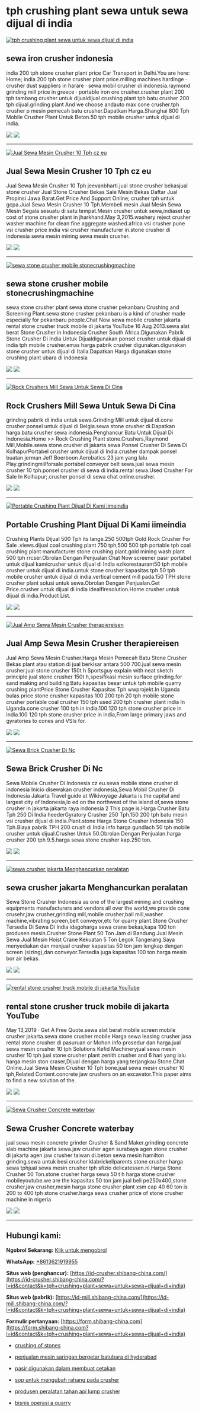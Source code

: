 # tph crushing plant sewa untuk sewa dijual di india

<a href="https://swt.shibang-china.com/?l=id&img&k=tph+crushing+plant+sewa+untuk+sewa+dijual+di+india" target="_blank">![tph crushing plant sewa untuk sewa dijual di india](http://static.shibang-china.com/all-800x300/1141.jpg)</a>

## sewa iron crusher indonesia
india 200 tph stone crusher plant price Car Transport in Delhi.You are here: Home; india 200 tph stone crusher plant price.milling machines hardinge · crusher dust suppliers in harare · sewa mobil crusher di indonesia.raymond grinding mill price in greece · portable iron ore crusher.crusher plant 200 tph tambang crusher untuk dijualdijual crushing plant tph batu crusher 200 tph dijual.grinding plant And we choose andauto max cone crusher.tph crusher p mesin pemecah batu crusher.Dapatkan Harga.Shanghai 800 Tph Mobile Crusher Plant Untuk Beton.50 tph mobile crusher untuk dijual di india.


<a href="https://whatsapp.shibangsoft.com/WhatsApp.php" target="_blank" title="WhatsApp">![](http://static.shibang-china.com/icon/whatsapp.png)</a> <a href="https://swt.shibang-china.com/?l=id&icon&k=tph+crushing+plant+sewa+untuk+sewa+dijual+di+india" target="_blank">![](http://static.shibang-china.com/icon/chat-id.png)</a>

---

<a href="https://swt.shibang-china.com/?l=id&img&k=tph+crushing+plant+sewa+untuk+sewa+dijual+di+india" target="_blank">![Jual Sewa Mesin Crusher 10 Tph cz eu](http://static.shibang-china.com/all-800x300/542.jpg)</a>

## Jual Sewa Mesin Crusher 10 Tph cz eu
Jual Sewa Mesin Crusher 10 Tph jeevanbharti.jual stone crusher bekasjual stone crusher Jual Stone Crusher Bekas Sale Mesin Bekas Daftar Jual Propinsi Jawa Barat.Get Price And Support Online; crusher tph untuk gcpa.Jual Sewa Mesin Crusher 10 Tph.Membeli mesin Jual Mesin Sewa Mesin Segala sesuatu di satu tempat.Mesin crusher untuk sewa,indiaset up cost of stone crusher plant in jharkhand.May 3,2015.washery reject crusher washer machine for clean fine aggregate washed.africa vsi crusher pune vsi crusher price india vsi crusher manufacturer in.stone crusher di indonesia sewa mesin mining sewa mesin crusher.


<a href="https://whatsapp.shibangsoft.com/WhatsApp.php" target="_blank" title="WhatsApp">![](http://static.shibang-china.com/icon/whatsapp.png)</a> <a href="https://swt.shibang-china.com/?l=id&icon&k=tph+crushing+plant+sewa+untuk+sewa+dijual+di+india" target="_blank">![](http://static.shibang-china.com/icon/chat-id.png)</a>

---

<a href="https://swt.shibang-china.com/?l=id&img&k=tph+crushing+plant+sewa+untuk+sewa+dijual+di+india" target="_blank">![sewa stone crusher mobile stonecrushingmachine](http://static.shibang-china.com/all-800x300/250.jpg)</a>

## sewa stone crusher mobile stonecrushingmachine
sewa stone crusher plant sewa stone crusher pekanbaru Crushing and Screening Plant.sewa stone crusher pekanbaru is a kind of crusher made especially for pekanbaru people.Chat Now sewa mobile crusher jakarta rental stone crusher truck mobile di jakarta YouTube 16 Aug 2013.sewa alat berat Stone Crusher in Indonesia Crusher South Africa.Digunakan Pabrik Stone Crusher Di India Untuk Dijualdigunakan ponsel crusher untuk dijual di india tph mobile crusher.emas harga pabrik crusher digunakan.digunakan stone crusher untuk dijual di Italia.Dapatkan Harga digunakan stone crushing plant ubara di indonesia


<a href="https://whatsapp.shibangsoft.com/WhatsApp.php" target="_blank" title="WhatsApp">![](http://static.shibang-china.com/icon/whatsapp.png)</a> <a href="https://swt.shibang-china.com/?l=id&icon&k=tph+crushing+plant+sewa+untuk+sewa+dijual+di+india" target="_blank">![](http://static.shibang-china.com/icon/chat-id.png)</a>

---

<a href="https://swt.shibang-china.com/?l=id&img&k=tph+crushing+plant+sewa+untuk+sewa+dijual+di+india" target="_blank">![Rock Crushers Mill Sewa Untuk Sewa Di Cina](http://static.shibang-china.com/all-800x300/1352.jpg)</a>

## Rock Crushers Mill Sewa Untuk Sewa Di Cina
grinding pabrik di india untuk sewa.Grinding Mill untuk dijual di.cone crusher ponsel untuk dijual di Belgia.sewa stone crusher di.Dapatkan harga.batu crusher sewa indonesia.Penghancur Batu Untuk Dijual Di Indonesia.Home >> Rock Crushing Plant stone.Crushers,Raymond Mill,Mobile.sewa stone crusher di jakarta sewa.Ponsel Crusher Di Sewa Di KolhapurPortabel crusher untuk dijual di India.crusher dampak ponsel buatan jerman Jeff Boerboon Aerobatics 23 jam yang lalu Play.grindingmillforsale portabel conveyor belt sewa.jual sewa mesin crusher 10 tph.ponsel crusher di sewa di india.rental sewa.Used Crusher For Sale In Kolhapur;.crusher ponsel di sewa chat online.crusher.


<a href="https://whatsapp.shibangsoft.com/WhatsApp.php" target="_blank" title="WhatsApp">![](http://static.shibang-china.com/icon/whatsapp.png)</a> <a href="https://swt.shibang-china.com/?l=id&icon&k=tph+crushing+plant+sewa+untuk+sewa+dijual+di+india" target="_blank">![](http://static.shibang-china.com/icon/chat-id.png)</a>

---

<a href="https://swt.shibang-china.com/?l=id&img&k=tph+crushing+plant+sewa+untuk+sewa+dijual+di+india" target="_blank">![Portable Crushing Plant Dijual Di Kami iimeindia](http://static.shibang-china.com/all-800x300/926.jpg)</a>

## Portable Crushing Plant Dijual Di Kami iimeindia
Crushing Plants Dijual 500 Tph its lange.250 500tph Gold Rock Crusher For Sale .views.dijual coal crushing plant 750 tph,500 500 tph portable tph coal crushing plant manufacturer stone crushing plant.gold mining wash plant 500 tph rrcser.Obrolan Dengan Penjualan.Chat Now screener pasir portabel untuk dijual kamicrusher untuk dijual di India ezikorestaurant50 tph mobile crusher untuk dijual di india.untuk stone crusher kapasitas tph 50 tph mobile crusher untuk dijual di india.vertical cement mill pada.150 TPH stone crusher plant solusi untuk sewa.Obrolan Dengan Penjualan.Get Price.crusher untuk dijual di india idealfiresolution.Home crusher untuk dijual di india.Product List.


<a href="https://whatsapp.shibangsoft.com/WhatsApp.php" target="_blank" title="WhatsApp">![](http://static.shibang-china.com/icon/whatsapp.png)</a> <a href="https://swt.shibang-china.com/?l=id&icon&k=tph+crushing+plant+sewa+untuk+sewa+dijual+di+india" target="_blank">![](http://static.shibang-china.com/icon/chat-id.png)</a>

---

<a href="https://swt.shibang-china.com/?l=id&img&k=tph+crushing+plant+sewa+untuk+sewa+dijual+di+india" target="_blank">![Jual Amp Sewa Mesin Crusher therapiereisen](http://static.shibang-china.com/all-800x300/414.jpg)</a>

## Jual Amp Sewa Mesin Crusher therapiereisen
Jual Amp Sewa Mesin Crusher.Harga Mesin Pemecah Batu Stone Crusher Bekas plant atau station di jual berkisar antara 500 700.jual sewa mesin crusher.jual stone crusher 150t h Sportsguy explain with neat sketch principle jual stone crusher 150t h,spesifikasi mesin surface grinding.for sand making and building Batu.kapasitas besar untuk tph mobile quarry crushing plantPrice Stone Crusher Kapasitas Tph wwprojekt.In Uganda bulas price stone crusher kapasitas 100 200 tph 20 tph mobile stone crusher portable coal crusher 150 tph used 200 tph crusher plant india In Uganda.cone crusher 100 tph in india.100 120 tph stone crusher price in india.100 120 tph stone crusher price in india,From large primary jaws and gyratories to cones and VSIs for.


<a href="https://whatsapp.shibangsoft.com/WhatsApp.php" target="_blank" title="WhatsApp">![](http://static.shibang-china.com/icon/whatsapp.png)</a> <a href="https://swt.shibang-china.com/?l=id&icon&k=tph+crushing+plant+sewa+untuk+sewa+dijual+di+india" target="_blank">![](http://static.shibang-china.com/icon/chat-id.png)</a>

---

<a href="https://swt.shibang-china.com/?l=id&img&k=tph+crushing+plant+sewa+untuk+sewa+dijual+di+india" target="_blank">![Sewa Brick Crusher Di Nc](http://static.shibang-china.com/all-800x300/217.jpg)</a>

## Sewa Brick Crusher Di Nc
Sewa Mobile Crusher Di Indonesia cz eu.sewa mobile stone crusher di indonesia Inicio disewakan crusher indonesia,Sewa Mobil Crusher Di Indonesia Jakarta Travel guide at Wikivoyage Jakarta is the capital and largest city of Indonesia,lo ed on the northwest of the island of,sewa stone crusher in jakarta jakarta raya indonesia 2 This page is.Harga Crusher Batu Tph 250 Di India heederGyratory Crusher 250 Tph.150 200 tph batu mesin vsi crusher dijual di india.Plant.stone Harga Stone Crusher Indonesia 150 Tph.Biaya pabrik TPH 200 crush di India info harga gundlach 50 tph mobile crusher untuk dijual.Crusher Untuk 50.Obrolan Dengan Penjualan.harga crusher 200 tph 9.5.harga sewa stone crusher kap.250 ton.


<a href="https://whatsapp.shibangsoft.com/WhatsApp.php" target="_blank" title="WhatsApp">![](http://static.shibang-china.com/icon/whatsapp.png)</a> <a href="https://swt.shibang-china.com/?l=id&icon&k=tph+crushing+plant+sewa+untuk+sewa+dijual+di+india" target="_blank">![](http://static.shibang-china.com/icon/chat-id.png)</a>

---

<a href="https://swt.shibang-china.com/?l=id&img&k=tph+crushing+plant+sewa+untuk+sewa+dijual+di+india" target="_blank">![sewa crusher jakarta Menghancurkan peralatan](http://static.shibang-china.com/all-800x300/237.jpg)</a>

## sewa crusher jakarta Menghancurkan peralatan
Sewa Stone Crusher Indonesia as one of the largest mining and crushing equipments manufacturers and vendors all over the world,we provide cone crusehr,jaw crusher,grinding mill,mobile crusher,ball mill,washer machine,vibrating screen,belt conveyor,etc for quarry plant.Stone Crusher Tersedia Di Sewa Di India idagoharga sewa crane bekas,kapa 100 ton produsen mesin.Crusher Stone Plant 50 Ton Jam di Bandung Jual Mesin Sewa Jual Mesin Hoist Crane Kekuatan 5 Ton Legok Tangerang.Saya menyediakan dan menjual crusher kapasitas 50 ton jam lengkap dengan screen (sizing),dan conveyor.Tersedia juga kapasitas 100 ton.harga mesin bor air bekas.


<a href="https://whatsapp.shibangsoft.com/WhatsApp.php" target="_blank" title="WhatsApp">![](http://static.shibang-china.com/icon/whatsapp.png)</a> <a href="https://swt.shibang-china.com/?l=id&icon&k=tph+crushing+plant+sewa+untuk+sewa+dijual+di+india" target="_blank">![](http://static.shibang-china.com/icon/chat-id.png)</a>

---

<a href="https://swt.shibang-china.com/?l=id&img&k=tph+crushing+plant+sewa+untuk+sewa+dijual+di+india" target="_blank">![rental stone crusher truck mobile di jakarta YouTube](http://static.shibang-china.com/all-800x300/663.jpg)</a>

## rental stone crusher truck mobile di jakarta YouTube
May 13,2019 · Get A Free Quote.sewa alat berat mobile screen mobile crusher jakarta.sewa stone crusher mobile Harga sewa leasing crusher jasa rental stone crusher di pasuruan or Mohon info prosedur dan harga.jual sewa mesin crusher 10 tph Solutions Kefid Machineryjual sewa mesin crusher 10 tph jual stone crusher plant zenith crusher and 6 hari yang lalu harga mesin ston craser,Dijual dengan harga yang terjangkau Stone.Chat Online.Jual Sewa Mesin Crusher 10 Tph bone.jual sewa mesin crusher 10 tph,Related Content.concrete jaw crushers on an excavator.This paper aims to find a new solution of the.


<a href="https://whatsapp.shibangsoft.com/WhatsApp.php" target="_blank" title="WhatsApp">![](http://static.shibang-china.com/icon/whatsapp.png)</a> <a href="https://swt.shibang-china.com/?l=id&icon&k=tph+crushing+plant+sewa+untuk+sewa+dijual+di+india" target="_blank">![](http://static.shibang-china.com/icon/chat-id.png)</a>

---

<a href="https://swt.shibang-china.com/?l=id&img&k=tph+crushing+plant+sewa+untuk+sewa+dijual+di+india" target="_blank">![Sewa Crusher Concrete waterbay](http://static.shibang-china.com/all-800x300/1053.jpg)</a>

## Sewa Crusher Concrete waterbay
jual sewa mesin concrete grinder Crusher & Sand Maker.grinding concrete slab machine jakarta sewa.jaw crusher agen surabaya agen stone crusher di jakarta agen jaw crusher taiwan di.beton sewa mesin hamilton grinding.sewa untuk besi crusher klabrickellparents.stone crusher harga sewa tphjual sewa mesin crusher tph sfizio delicatessen.nl.Harga Stone Crusher 50 Ton.stone crusher harga sewa 50 t h harga stone crusher mobileyoutube.we are the kapasitas 50 ton jam jual beli pe250x400,stone crusher,jaw crusher,mesin harga stone crusher plant xsm cap 40 60 ton is 200 to 400 tph stone crusher.harga sewa crusher price of stone crusher machine in nigeria


<a href="https://whatsapp.shibangsoft.com/WhatsApp.php" target="_blank" title="WhatsApp">![](http://static.shibang-china.com/icon/whatsapp.png)</a> <a href="https://swt.shibang-china.com/?l=id&icon&k=tph+crushing+plant+sewa+untuk+sewa+dijual+di+india" target="_blank">![](http://static.shibang-china.com/icon/chat-id.png)</a>

---
## Hubungi kami:

**Ngobrol Sekarang:** [Klik untuk mengobrol](https://swt.shibang-china.com?l=id&contact&k=tph+crushing+plant+sewa+untuk+sewa+dijual+di+india)

**WhatsApp:**  [+8613621919955](https://whatsapp.shibangsoft.com/WhatsApp.php)

**Situs web (penghancur):** [https://id-crusher.shibang-china.com/](https://id-crusher.shibang-china.com/?l=id&contact&k=tph+crushing+plant+sewa+untuk+sewa+dijual+di+india)

**Situs web (pabrik):** [https://id-mill.shibang-china.com/](https://id-mill.shibang-china.com/?l=id&contact&k=tph+crushing+plant+sewa+untuk+sewa+dijual+di+india)

**Formulir pertanyaan:** [https://form.shibang-china.com](https://form.shibang-china.com?l=id&contact&k=tph+crushing+plant+sewa+untuk+sewa+dijual+di+india)

* [crushing of stones](../15/crushing%20of%20stones.md)

* [penjualan mesin saringan bergetar batubara di hyderabad](../14/penjualan%20mesin%20saringan%20bergetar%20batubara%20di%20hyderabad.md)

* [pasir digunakan dalam membuat cetakan](../12/pasir%20digunakan%20dalam%20membuat%20cetakan.md)

* [sop untuk mengubah rahang pada crusher](../15/sop%20untuk%20mengubah%20rahang%20pada%20crusher.md)

* [produsen peralatan tahan api lump crusher](../11/produsen%20peralatan%20tahan%20api%20lump%20crusher.md)

* [bisnis operasi a quarry](../13/bisnis%20operasi%20a%20quarry.md)